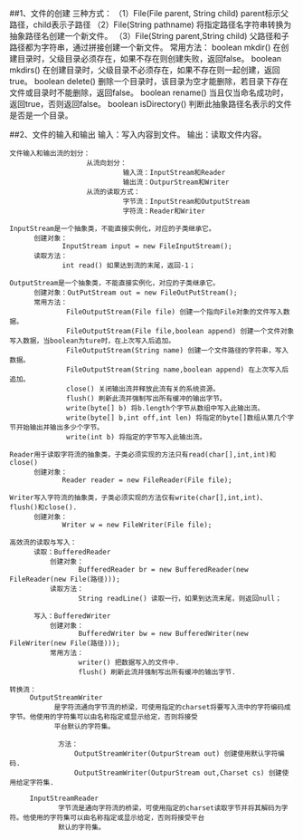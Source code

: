 ##1、文件的创建
    三种方式：
           （1）File(File parent, String child) parent标示父路径，child表示子路径
           （2）File(String pathname) 将指定路径名字符串转换为抽象路径名创建一个新文件。
           （3）File(String parent,String child) 父路径和子路径都为字符串，通过拼接创建一个新文件。
    常用方法：
            boolean mkdir() 在创建目录时，父级目录必须存在，如果不存在则创建失败，返回false。
            boolean mkdirs() 在创建目录时，父级目录不必须存在，如果不存在则一起创建，返回true。
            boolean delete() 删除一个目录时，该目录为空才能删除，若目录下存在文件或目录时不能删除，返回false。
            boolean rename() 当且仅当命名成功时，返回true，否则返回false。
            boolean isDirectory() 判断此抽象路径名表示的文件是否是一个目录。
 
##2、文件的输入和输出
    输入：写入内容到文件。
    输出：读取文件内容。
    
    文件输入和输出流的划分：
                       从流向划分：
                                输入流：InputStream和Reader
                                输出流：OutpurStream和Writer
                       从流的读取方式：
                                字节流：InputStream和OutputStream
                                字符流：Reader和Writer  
                                
    InputStream是一个抽象类，不能直接实例化，对应的子类继承它。
          创建对象：
                 InputStream input = new FileInputStream();
          读取方法：
                 int read() 如果达到流的末尾，返回-1；
    
    OutputStream是一个抽象类，不能直接实例化，对应的子类继承它。
          创建对象：OutPutStream out = new FileOutPutStream();
          常用方法：
                  FileOutputStream(File file) 创建一个指向File对象的文件写入数据。
                  FileOutputStream(File file,boolean append) 创建一个文件对象写入数据，当boolean为ture时，在上次写入后追加。
                  FileOutputStream(String name) 创建一个文件路径的字符串，写入数据。
                  FileOutputStream(String name,boolean append) 在上次写入后追加。
                  close() 关闭输出流并释放此流有关的系统资源。
                  flush() 刷新此流并强制写出所有缓冲的输出字节。
                  write(byte[] b) 将b.length个字节从数组中写入此输出流。
                  write(byte[] b,int off,int len) 将指定的byte[]数组从第几个字节开始输出并输出多少个字节。
                  write(int b) 将指定的字节写入此输出流。
         
    Reader用于读取字符流的抽象类，子类必须实现的方法只有read(char[],int,int)和close()
          创建对象：
                 Reader reader = new FileReader(File file);
    
    Writer写入字符流的抽象类，子类必须实现的方法仅有write(char[],int,int)、flush()和close().
          创建对象：
                 Writer w = new FileWriter(File file);
     
    高效流的读取与写入：
          读取：BufferedReader
              创建对象：
                     BufferedReader br = new BufferedReader(new FileReader(new File(路径)));
              读取方法：
                     String readLine() 读取一行，如果到达流末尾，则返回null；
          
          写入：BufferedWriter
              创建对象：
                     BufferedWriter bw = new BufferedWriter(new FileWriter(new File(路径)));
              常用方法：
                     writer() 把数据写入的文件中.
                     flush() 刷新此流并强制写出所有缓冲的输出字节.
      
    转换流：
         OutputStreamWriter
               是字符流通向字节流的桥梁，可使用指定的charset将要写入流中的字符编码成字节。他使用的字符集可以由名称指定或显示给定，否则将接受
               平台默认的字符集。
                
                方法：
                    OutputStreamWriter(OutpurStream out) 创建使用默认字符编码.    
                    OutputStreamWriter(OutpurStream out,Charset cs) 创建使用给定字符集.                     
          
         InputStreamReader
                字节流是通向字符流的桥梁，可使用指定的charset读取字节并将其解码为字符。他使用的字符集可以由名称指定或显示给定，否则将接受平台
                默认的字符集。 
                
          